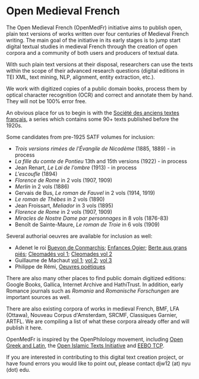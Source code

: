 
# Open Medieval French

The Open Medieval French (OpenMedFr) initiative aims to publish open, plain text versions of works written over four centuries of Medieval French writing. The main goal of the initiative in its early stages is to jump start digital textual studies in medieval French through the creation of open corpora and a community of both users and producers of textual data.

With such plain text versions at their disposal, researchers can use the texts within the scope of their advanced research questions (digital editions in TEI XML, text mining, NLP, alignment, entity extraction, etc.).

We work with digitized copies of a public domain books, process them by optical character recognition (OCR) and correct and annotate them by hand. They will not be 100% error free. 

An obvious place for us to begin is with the [Société des anciens textes français](https://en.wikipedia.org/wiki/Soci%C3%A9t%C3%A9_des_anciens_textes_fran%C3%A7ais), a series which contains some 90+ texts published before the 1920s.

Some candidates from pre-1925 SATF volumes for inclusion:

* _Trois versions rimées de l'Évangile de Nicodème_ (1885, 1889) - in process
* _La fille du comte de Pontieu_ 13th and 15th versions (1922) - in process 
* Jean Renart, _Le Lai de l'ombre_ (1913) - in process
* _L'escoufle_ (1894)
* _Florence de Rome_ in 2 vols (1907, 1909)
* _Merlin_ in 2 vols (1886)
* Gervais de Bus, _Le roman de Fauvel_ in 2 vols (1914, 1919)
* _Le roman de Thèbes_ in 2 vols (1890)
* Jean Froissart, _Meliador_ in 3 vols (1895)
* _Florence de Rome_ in 2 vols (1907, 1909)
* _Miracles de Nostre Dame par personnages_ in 8 vols (1876-83)
* Benoît de Sainte-Maure, _Le roman de Troie_ in 6 vols (1909)

Several authorial oeuvres are available for inclusion as well:

* Adenet le roi [Buevon de Conmarchis](https://archive.org/details/beuvesdecommarch00adenuoft); [Enfances Ogier](https://archive.org/details/lesenfancesogier00pariuoft); [Berte aus grans piés](https://archive.org/details/liroumansdeberte00bert); [Cleomadés vol 1](https://archive.org/details/liroumansdecl01aden); [Cleomades vol 2](https://archive.org/details/liroumansdeclo02adenuoft)
* Guillaume de Machaut [vol 1](https://archive.org/stream/oeuvresdeguillau01guil#page/n3/mode/2up); [vol 2](https://archive.org/stream/oeuvresdeguillau02guil); [vol 3](https://archive.org/stream/oeuvresdeguillau03guil#page/n5/mode/2up)
* Philippe de Rémi, [Oeuvres poétiques](https://fr.wikisource.org/wiki/Auteur:Philippe_de_R%C3%A9mi,_sire_de_Beaumanoir)


There are also many other places to find public domain digitized editions: Google
Books, Gallica, Internet Archive and HathiTrust. In addition, early Romance journals
such as _Romania_ and _Romanische Forschungen_ are important sources as well.

There are also existing corpora of works in medieval French, BMF, LFA (Ottawa),
Nouveau Corpus d'Amsterdam, SRCMF, Classiques Garnier, ARTFL. We are compiling a
list of what these corpora already offer and will publish it here.

OpenMedFr is inspired by the OpenPhilology movement, including [Open Greek and Latin](https://github.com/OpenGreekAndLatin), the [Open Islamic Texts Initiative](https://github.com/OpenITI) and [EEBO TCP](http://www.textcreationpartnership.org/tcp-eebo/).

If you are interested in contributing to this digital text creation project, or have found errors you would like to point out,
please contact djw12 (at) nyu (dot) edu.
